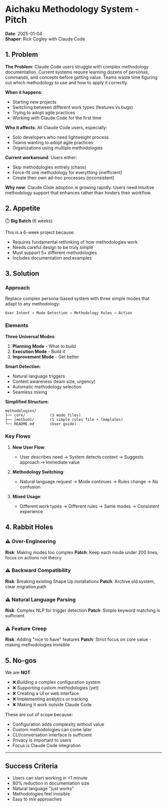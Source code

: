 # Aichaku Methodology System - Pitch

**Date**: 2025-01-04\
**Shaper**: Rick Cogley with Claude Code

## 1. Problem

**The Problem**: Claude Code users struggle with complex methodology documentation. Current systems require learning
dozens of personas, commands, and concepts before getting value. Teams waste time figuring out which methodology to use
and how to apply it correctly.

**When it happens**:

- Starting new projects
- Switching between different work types (features vs bugs)
- Trying to adopt agile practices
- Working with Claude Code for the first time

**Who it affects**: All Claude Code users, especially:

- Solo developers who need lightweight process
- Teams wanting to adopt agile practices
- Organizations using multiple methodologies

**Current workaround**: Users either:

- Skip methodologies entirely (chaos)
- Force-fit one methodology for everything (inefficient)
- Create their own ad-hoc processes (inconsistent)

**Why now**: Claude Code adoption is growing rapidly. Users need intuitive methodology support that enhances rather than
hinders their workflow.

## 2. Appetite

⏱️ **Big Batch** (6 weeks)

This is a 6-week project because:

- Requires fundamental rethinking of how methodologies work
- Needs careful design to be truly simple
- Must support 5+ different methodologies
- Includes documentation and examples

## 3. Solution

### Approach

Replace complex persona-based system with three simple modes that adapt to any methodology:

```
User Intent → Mode Detection → Methodology Rules → Action
```

### Elements

**Three Universal Modes**:

1. **Planning Mode** - What to build
2. **Execution Mode** - Build it
3. **Improvement Mode** - Get better

**Smart Detection**:

- Natural language triggers
- Context awareness (team size, urgency)
- Automatic methodology selection
- Seamless mixing

**Simplified Structure**:

```
methodologies/
├── core/           (3 mode files)
├── [method]/       (1 simple rules file + templates)
└── README.md       (User guide)
```

### Key Flows

1. **New User Flow**:
   - User describes need → System detects context → Suggests approach → Immediate value

2. **Methodology Switching**:
   - Natural language request → Mode continues → Rules change → No confusion

3. **Mixed Usage**:
   - Different work types → Different rules → Same modes → Consistent experience

## 4. Rabbit Holes

### ⚠️ Over-Engineering

**Risk**: Making modes too complex **Patch**: Keep each mode under 200 lines, focus on actions not theory

### ⚠️ Backward Compatibility

**Risk**: Breaking existing Shape Up installations **Patch**: Archive old system, clear migration path

### ⚠️ Natural Language Parsing

**Risk**: Complex NLP for trigger detection **Patch**: Simple keyword matching is sufficient

### ⚠️ Feature Creep

**Risk**: Adding "nice to have" features **Patch**: Strict focus on core value - making methodologies invisible

## 5. No-gos

We are **NOT**:

- ❌ Building a complex configuration system
- ❌ Supporting custom methodologies (yet)
- ❌ Creating a UI or web interface
- ❌ Implementing analytics or tracking
- ❌ Making it work outside Claude Code

These are out of scope because:

- Configuration adds complexity without value
- Custom methodologies can come later
- CLI/conversation interface is sufficient
- Privacy is important to users
- Focus is Claude Code integration

---

## Success Criteria

- Users can start working in <1 minute
- 80% reduction in documentation size
- Natural language "just works"
- Methodologies feel invisible
- Easy to mix approaches
